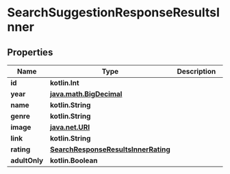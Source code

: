 
# SearchSuggestionResponseResultsInner

## Properties
| Name | Type | Description | Notes |
| ------------ | ------------- | ------------- | ------------- |
| **id** | **kotlin.Int** |  |  [optional] |
| **year** | [**java.math.BigDecimal**](java.math.BigDecimal.md) |  |  [optional] |
| **name** | **kotlin.String** |  |  [optional] |
| **genre** | **kotlin.String** |  |  [optional] |
| **image** | [**java.net.URI**](java.net.URI.md) |  |  [optional] |
| **link** | **kotlin.String** |  |  [optional] |
| **rating** | [**SearchResponseResultsInnerRating**](SearchResponseResultsInnerRating.md) |  |  [optional] |
| **adultOnly** | **kotlin.Boolean** |  |  [optional] |



